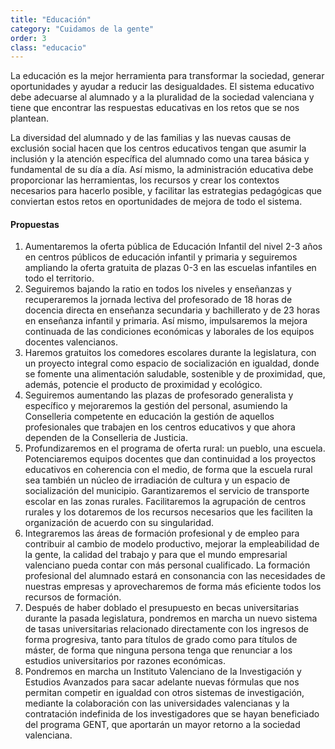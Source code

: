```yaml
---
title: "Educación"
category: "Cuidamos de la gente"
order: 3
class: "educacio"
---
```


<div class="programa-intro">

La educación es la mejor herramienta para transformar la sociedad, generar oportunidades y ayudar a reducir las desigualdades. El sistema educativo debe adecuarse al alumnado y a la pluralidad de la sociedad valenciana y tiene que encontrar las respuestas educativas en los retos que se nos plantean.

La diversidad del alumnado y de las familias y las nuevas causas de exclusión social hacen que los centros educativos tengan que asumir la inclusión y la atención específica del alumnado como una tarea básica y fundamental de su día a día. Así mismo, la administración educativa debe proporcionar las herramientas, los recursos y crear los contextos necesarios para hacerlo posible, y facilitar las estrategias pedagógicas que conviertan estos retos en oportunidades de mejora de todo el sistema.
</div>

<div class="programa-box">

#### Propuestas

1.	Aumentaremos la oferta pública de Educación Infantil del nivel 2-3 años en centros públicos de educación infantil y primaria y seguiremos ampliando la oferta gratuita de plazas 0-3 en las escuelas infantiles en todo el territorio. 
2.	Seguiremos bajando la ratio en todos los niveles y enseñanzas y recuperaremos la jornada lectiva del profesorado de 18 horas de docencia directa en enseñanza secundaria y bachillerato y de 23 horas en enseñanza infantil y primaria. Así mismo, impulsaremos la mejora continuada de las condiciones económicas y laborales de los equipos docentes valencianos.
3.	Haremos gratuitos los comedores escolares durante la legislatura, con un proyecto integral como espacio de socialización en igualdad, donde se fomente una alimentación saludable, sostenible y de proximidad, que, además, potencie el producto de proximidad y ecológico.
4.	Seguiremos aumentando las plazas de profesorado generalista y específico y mejoraremos la gestión del personal, asumiendo la Conselleria competente en educación la gestión de aquellos profesionales que trabajen en los centros educativos y que ahora dependen de la Conselleria de Justicia.
5.	Profundizaremos en el programa de oferta rural: un pueblo, una escuela. Potenciaremos equipos docentes que dan continuidad a los proyectos educativos en coherencia con el medio, de forma que la escuela rural sea también un núcleo de irradiación de cultura y un espacio de socialización del municipio. Garantizaremos el servicio de transporte escolar en las zonas rurales. Facilitaremos la agrupación de centros rurales y los dotaremos de los recursos necesarios que les faciliten la organización de acuerdo con su singularidad.
6.	Integraremos las áreas de formación profesional y de empleo para contribuir al cambio de modelo productivo, mejorar la empleabilidad de la gente, la calidad del trabajo y para que el mundo empresarial valenciano pueda contar con más personal cualificado. La formación profesional del alumnado estará en consonancia con las necesidades de nuestras empresas y aprovecharemos de forma más eficiente todos los recursos de formación.
7.	Después de haber doblado el presupuesto en becas universitarias durante la pasada legislatura, pondremos en marcha un nuevo sistema de tasas universitarias relacionado directamente con los ingresos de forma progresiva, tanto para títulos de grado como para títulos de máster, de forma que ninguna persona tenga que renunciar a los estudios universitarios por razones económicas.
8.	Pondremos en marcha un Instituto Valenciano de la Investigación y Estudios Avanzados para sacar adelante nuevas fórmulas que nos permitan competir en igualdad con otros sistemas de investigación, mediante la colaboración con las universidades valencianas y la contratación indefinida de los investigadores que se hayan beneficiado del programa GENT, que aportarán un mayor retorno a la sociedad valenciana.

</div>